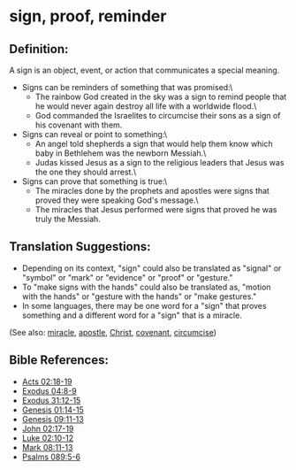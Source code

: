 # sign, proof, reminder #

## Definition: ##

A sign is an object, event, or action that communicates a special meaning.

* Signs can be reminders of something that was promised:\\
   * The rainbow God created in the sky was a sign to remind people that he would never again destroy all life with a worldwide flood.\\
   * God commanded the Israelites to circumcise their sons as a sign of his covenant with them.
* Signs can reveal or point to something:\\
   * An angel told shepherds a sign that would help them know which baby in Bethlehem was the newborn Messiah.\\
   * Judas kissed Jesus as a sign to the religious leaders that Jesus was the one they should arrest.\\
* Signs can prove that something is true:\\
   * The miracles done by the prophets and apostles were signs that proved they were speaking God's message.\\
   * The miracles that Jesus performed were signs that proved he was truly the Messiah.

## Translation Suggestions: ##

* Depending on its context, "sign" could also be translated as "signal" or "symbol" or "mark" or "evidence" or "proof" or "gesture."
* To "make signs with the hands" could also be translated as, "motion with the hands" or "gesture with the hands" or "make gestures."
* In some languages, there may be one word for a "sign" that proves something and a different word for a "sign" that is a miracle.

(See also: [miracle](../kt/miracle.md), [apostle](../kt/apostle.md), [Christ](../kt/christ.md), [covenant](../kt/covenant.md), [circumcise](../kt/circumcise.md))

## Bible References: ##

* [Acts 02:18-19](en/tn/act/help/02/18)
* [Exodus 04:8-9](en/tn/exo/help/04/08)
* [Exodus 31:12-15](en/tn/exo/help/31/12)
* [Genesis 01:14-15](en/tn/gen/help/01/14)
* [Genesis 09:11-13](en/tn/gen/help/09/11)
* [John 02:17-19](en/tn/jhn/help/02/17)
* [Luke 02:10-12](en/tn/luk/help/02/10)
* [Mark 08:11-13](en/tn/mrk/help/08/11)
* [Psalms 089:5-6](en/tn/psa/help/89/05)